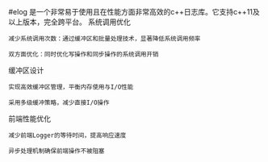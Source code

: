 #elog 是一个非常易于使用且在性能方面非常高效的c++日志库。它支持c++11及以上版本，完全跨平台。
系统调用优化

    减少系统调用次数：通过缓冲区和批量处理技术，显著降低系统调用频率

    双方面优化：同时优化写操作和同步操作的系统调用开销

缓冲区设计

    实现高效缓冲区管理，平衡内存使用与I/O性能

    采用多级缓冲策略，减少直接I/O操作

前端性能优化

    减少前端Logger的等待时间，提高响应速度

    异步处理机制确保前端操作不被阻塞
